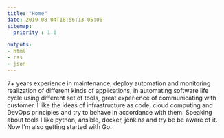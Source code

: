 ```yaml
---
title: "Home"
date: 2019-08-04T18:56:13-05:00
sitemap:
  priority : 1.0

outputs:
- html
- rss
- json
---
```

<p>7+ years experience in maintenance, deploy automation and monitoring realization of different kinds of applications, in automating software life cycle using different set of tools, great experience of communicating with customer. I like the ideas of infrastructure as code, cloud computing and DevOps principles and try to behave in accordance with them. Speaking about tools I like python, ansible, docker, jenkins and try be be aware of it. Now I’m also getting started with Go.</p>
